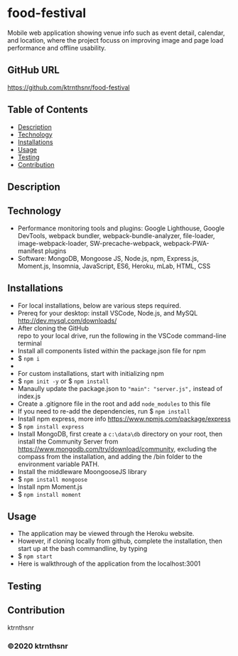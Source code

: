 ﻿# food-festival

Mobile web application showing venue info such as event detail, calendar, and location, where the project focuss on improving image and page load performance and offline usability.

## GitHub URL

https://github.com/ktrnthsnr/food-festival


## Table of Contents

* [Description](#description)
* [Technology](#technology)
* [Installations](#installations)
* [Usage](#usage)
* [Testing](#testing)
* [Contribution](#contribution)

## Description


## Technology

- Performance monitoring tools and plugins: Google Lighthouse, Google DevTools, webpack bundler, webpack-bundle-analyzer, file-loader, image-webpack-loader, SW-precache-webpack, webpack-PWA-manifest plugins
- Software: MongoDB, Mongoose JS, Node.js, npm, Express.js, Moment.js, Insomnia, JavaScript, ES6, Heroku, mLab, HTML, CSS

## Installations

- For local installations, below are various steps required.
- Prereq for your desktop: install VSCode, Node.js, and MySQL http://dev.mysql.com/downloads/
- After cloning the GitHub repo to your local drive, run the following in the VSCode command-line terminal
- Install all components listed within the package.json file for npm
- $ `npm i`
-
- For custom installations, start with initializing npm
- $ `npm init -y` or $ `npm install`
- Manaully update the package.json to  `"main": "server.js",` instead of index.js
- Create a .gitignore file in the root and add `node_modules` to this file
- If you need to re-add the dependencies, run $ `npm install`
- Install npm express, more info https://www.npmjs.com/package/express
- $ `npm install express`
- Install MongoDB, first create a `c:\data\db` directory on your root, then install the Community Server from https://www.mongodb.com/try/download/community, excluding the compass from the installation, and adding the /bin folder to the environment variable PATH.
- Install the middleware MoongooseJS library
- $ `npm install mongoose`
- Install npm Moment.js
- $ `npm install moment`

## Usage

- The application may be viewed through the Heroku website.
- However, if cloning locally from github, complete the installation, then start up at the bash commandline, by typing
- $ `npm start`
- Here is walkthrough of the application from the localhost:3001


## Testing


## Contribution

ktrnthsnr

### ©️2020 ktrnthsnr
